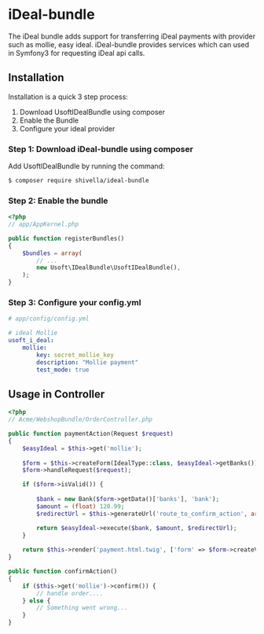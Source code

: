 iDeal-bundle
============

The iDeal bundle adds support for transferring iDeal payments with provider such as mollie, easy ideal.
iDeal-bundle provides services which can used in Symfony3 for requesting iDeal api calls.

Installation
------------
Installation is a quick 3 step process:

1. Download UsoftIDealBundle using composer
2. Enable the Bundle
3. Configure your ideal provider


### Step 1: Download iDeal-bundle using composer

Add UsoftIDealBundle by running the command:

``` bash
$ composer require shivella/ideal-bundle
```

### Step 2: Enable the bundle


``` php
<?php
// app/AppKernel.php

public function registerBundles()
{
    $bundles = array(
        // ...
        new Usoft\IDealBundle\UsoftIDealBundle(),
    );
}
```

### Step 3: Configure your config.yml
```yaml
# app/config/config.yml

# ideal Mollie
usoft_i_deal:
    mollie:
        key: secret_mollie_key
        description: "Mollie payment"
        test_mode: true

```


Usage in Controller
-------------------


``` php
<?php
// Acme/WebshopBundle/OrderController.php

public function paymentAction(Request $request)
{
    $easyIdeal = $this->get('mollie');
    
    $form = $this->createForm(IdealType::class, $easyIdeal->getBanks());
    $form->handleRequest($request);

    if ($form->isValid()) {
        
        $bank = new Bank($form->getData()['banks'], 'bank');
        $amount = (float) 120.99;
        $redirectUrl = $this->generateUrl('route_to_confirm_action', array(), UrlGeneratorInterface::ABSOLUTE_URL);

        return $easyIdeal->execute($bank, $amount, $redirectUrl);
    }
    
    return $this->render('payment.html.twig', ['form' => $form->createView()]);
}

public function confirmAction()
{
    if ($this->get('mollie')->confirm()) {
        // handle order....
    } else {
        // Something went wrong...
    }
}
```

